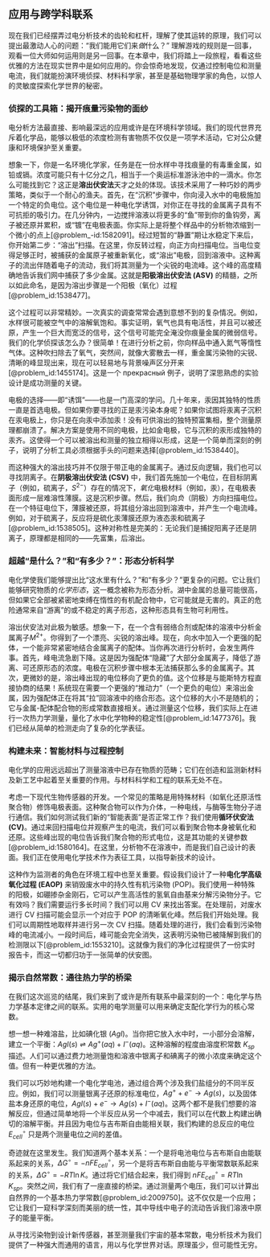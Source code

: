 ## 应用与跨学科联系

现在我们已经摆弄过电分析技术的齿轮和杠杆，理解了使其运转的原理，我们可以提出最激动人心的问题：“我们能用它们来*做*什么？” 理解游戏的规则是一回事，观看一位大师如何运用则是另一回事。在本章中，我们将踏上一段旅程，看看这些优雅的方法在现实世界中是如何应用的。你会惊奇地发现，仅通过控制电位和测量电流，我们就能扮演环境侦探、材料科学家，甚至是基础物理学家的角色，以惊人的灵敏度探索化学世界的秘密。

### 侦探的工具箱：揭开痕量污染物的面纱

电分析方法最直接、影响最深远的应用或许是在环境科学领域。我们的现代世界充斥着化学品，能够以极低的浓度检测有害物质不仅仅是一项学术活动，它对公众健康和环境保护至关重要。

想象一下，你是一名环境化学家，任务是在一份水样中寻找痕量的有毒重金属，如铅或镉。浓度可能只有十亿分之几，相当于一个奥运标准游泳池中的一滴水。你怎么可能找到它？这正是**溶出伏安法**天才之处的体现。该技术采用了一种巧妙的两步策略，类似于一个耐心的渔夫。首先，在“沉积”步骤中，你向浸入水中的电极施加一个特定的负电位。这个电位是一种电化学诱饵，对你正在寻找的金属离子具有不可抗拒的吸引力。在几分钟内，一边搅拌溶液以将更多的“鱼”带到你的鱼钩旁，离子被还原并累积，或“镀”在电极表面。你实际上是将整个样品中的分析物浓缩到一个微小的点上[@problem_-id:1582091]。经过短暂的“静置”期让水稳定下来后，你开始第二步：“溶出”扫描。在这里，你反转过程，向正方向扫描电位。当电位变得足够正时，被捕获的金属原子被重新氧化，或“溶出”电极，回到溶液中。这种离子的流出伴随着电子的流动，我们将其测量为一个尖锐的电流峰。这个峰的高度精确地告诉我们网中捕获了多少金属。这就是**阳极溶出伏安法 (ASV)** 的精髓，之所以如此命名，是因为溶出步骤是一个阳极（氧化）过程[@problem_id:1538477]。

这个过程可以非常精妙。一次真实的调查常常会遇到意想不到的复杂情况。例如，水样很可能被空气中的溶解氧饱和。事实证明，氧气也具有电活性，并且可以被还原，产生一个巨大而宽泛的信号，这个信号可能完全淹没你痕量金属的微弱信号。我们的化学侦探该怎么办？很简单！在进行分析之前，你向样品中通入氮气等惰性气体。这种吹扫除去了氧气，突然间，就像大雾散去一样，重金属污染物的尖锐、清晰的峰显现出来，现在可以轻易地与背景噪声区分开来[@problem_id:1455174]。这是一个 прекрасный 例子，说明了深思熟虑的实验设计是成功测量的关键。

电极的选择——即“诱饵”——也是一门高深的学问。几十年来，汞因其独特的性质一直是首选电极。但如果你要寻找的正是汞污染本身呢？如果你试图将汞离子沉积在汞电极上，你只是在向汞中添加汞！没有可供溶出的独特预富集相，整个测量原理都崩溃了。解决方案是使用不同的电极，比如金电极，它与沉积的汞形成独特的汞齐。这使得一个可以被溶出和测量的独立相得以形成，这是一个简单而深刻的例子，说明了分析工具必须根据手头的问题来选择[@problem_id:1538440]。

而这种强大的溶出技巧并不仅限于带正电的金属离子。通过反向逻辑，我们也可以寻找阴离子。在**阴极溶出伏安法 (CSV)** 中，我们首先施加一个电位，在目标阴离子（例如，硫离子，$S^{2-}$）存在的情况下，*氧化*电极材料（例如，汞），在电极表面形成一层难溶性薄膜。这是沉积步骤。然后，我们向*负*（阴极）方向扫描电位。在一个特征电位下，薄膜被还原，将其组分溶出回到溶液中，并产生一个电流峰。例如，对于硫离子，反应将是硫化汞薄膜还原为液态汞和硫离子[@problem_id:1538505]。这种对称性是完美的：无论我们是捕捉阳离子还是阴离子，原理都是相同的——先富集，后溶出。

### 超越“是什么？”和“有多少？”：形态分析科学

电化学使我们能够提出比“这水里有什么？”和“有多少？”更复杂的问题。它让我们能够研究物质的*化学形态*，这一概念被称为形态分析。湖中金属的总量可能很高，但如果它全部被紧密地束缚在惰性的有机配合物中，它可能就是无害的。真正的危险通常来自“游离”的或不稳定的离子形态，这种形态具有生物可利用性。

溶出伏安法对此极为敏感。想象一下，在一个含有弱络合剂或配体的溶液中分析金属离子$M^{2+}$。你得到了一个漂亮、尖锐的溶出峰。现在，向水中加入一个更强的配体，一个能非常紧密地结合金属离子的配体。当你再次进行分析时，会发生两件事。首先，峰电流急剧下降。这是因为强配体“隐藏”了大部分金属离子，降低了游离、可还原形态的浓度。电极在沉积步骤中根本无法捕获那么多的金属离子。其次，更微妙的是，溶出峰出现的电位移向了更负的值。这个位移是与能斯特方程直接协商的结果！系统现在需要一个更强的“推动力”（一个更负的电位）来溶出金属，因为强配体正在将其“拉”回溶液中的络合形态。这个位移的大小不是随机的；它与金属-配体配合物的形成常数直接相关。通过测量这个位移，我们实际上在进行一次热力学测量，量化了水中化学物种的稳定性[@problem_id:1477376]。我们已经从简单的检测走向了复杂的化学表征。

### 构建未来：智能材料与过程控制

电化学的应用远远超出了测量溶液中已存在物质的范畴；它们在创造和监测新材料及新工艺中起着至关重要的作用。与材料科学和工程的联系无处不在。

考虑一下现代生物传感器的开发。一个常见的策略是用特殊材料（如氧化还原活性聚合物）修饰电极表面。这种聚合物可以作为介体，一种电线，与酶等生物分子进行通信。我们如何测试我们新的“智能表面”是否正常工作？我们使用**循环伏安法 (CV)**。通过来回扫描电位并观察产生的电流，我们可以看到聚合物本身被氧化和还原。这些峰出现的电位告诉我们聚合物的形式电位，这是其功能的关键参数[@problem_id:1580164]。在这里，分析物不在溶液中，而是我们自己设计的表面。我们正在使用电化学技术作为表征工具，以指导新技术的设​​计。

这种作为监测者的角色在环境工程中也至关重要。假设我们设计了一种**电化学高级氧化过程 (EAOP)** 来销毁废水中的持久性有机污染物 (POP)。我们使用一种特殊的阳极，如硼掺杂金刚石，它可以产生高活性的氢氧自由基来分解污染物分子。它有效吗？我们需要运行多长时间？我们可以用 CV 来找出答案。在处理前，对废水进行 CV 扫描可能会显示一个对应于 POP 的清晰氧化峰。然后我们开始处理。我们可以周期性地取样并进行另一次 CV 扫描。随着处理的进行，我们会看到污染物峰的电流减小。一段时间后，峰可能会完全消失，这表明污染物已被降解到我们的检测限以下[@problem_id:1553210]。这就像为我们的净化过程提供了一份实时报告卡，而这一切都归功于一张简单的伏安图。

### 揭示自然常数：通往热力学的桥梁

在我们这次巡览的结尾，我们来到了或许是所有联系中最深刻的一个：电化学与热力学基本定律之间的联系。实用的电学测量可以用来确定支配化学行为的核心常数。

想一想一种难溶盐，比如碘化银 ($AgI$)。当你把它放入水中时，一小部分会溶解，建立一个平衡：$AgI(s) \rightleftharpoons Ag^+(aq) + I^-(aq)$。这种溶解的程度由溶度积常数 $K_{sp}$ 描述。人们可以通过费力地测量饱和溶液中银离子和碘离子的微小浓度来确定这个值。但有一种更优雅的方法。

我们可以巧妙地构建一个电化学电池，通过组合两个涉及我们盐组分的不同半反应。例如，我们可以测量银离子还原的标准电位，$Ag^+ + e^- \rightarrow Ag(s)$，以及固体盐本身还原的电位，$AgI(s) + e^- \rightarrow Ag(s) + I^-(aq)$。这两个都不是我们想要的溶解反应，但通过简单地将一个半反应从另一个中减去，我们可以在代数上构建出确切的溶解平衡。并且因为电位与吉布斯自由能相关联，我们构建的总反应的电位 $E^\circ_{cell}$ 只是两个测量电位之间的差值。

奇迹就在这里发生。我们知道两个基本关系：一个是将电池电位与吉布斯自由能联系起来的关系，$\Delta G^\circ = -nFE^\circ_{cell}$，另一个是将吉布斯自由能与平衡常数联系起来的关系，$\Delta G^\circ = -RT\ln K$。通过将它们结合起来，我们得到 $nFE^\circ_{cell} = RT\ln K_{sp}$。突然之间，我们有了一座直接的桥梁。通过测量两个电压，我们可以计算出自然界的一个基本热力学常数[@problem_id:2009750]。这不仅仅是一个应用；它让我们一窥科学深刻而美丽的统一性，其中导线中电子的流动告诉我们溶液中原子的能量平衡。

从寻找污染物到设计新传感器，甚至测量我们宇宙的基本常数，电分析技术为我们提供了一种强大而通用的语言，用以与化学世界对话。原理虽少，但可能性无穷。